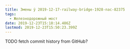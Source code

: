 ```yaml
---
title: Змены ў 2019-12-17-railway-bridge-1928-nac-82375
tags:
  - Железнодорожный мост
date: 2019-12-23T15:18:14.486Z
lastmod: 2019-12-23T15:50:23.399Z
---
```


TODO fetch commit history from GitHub?
